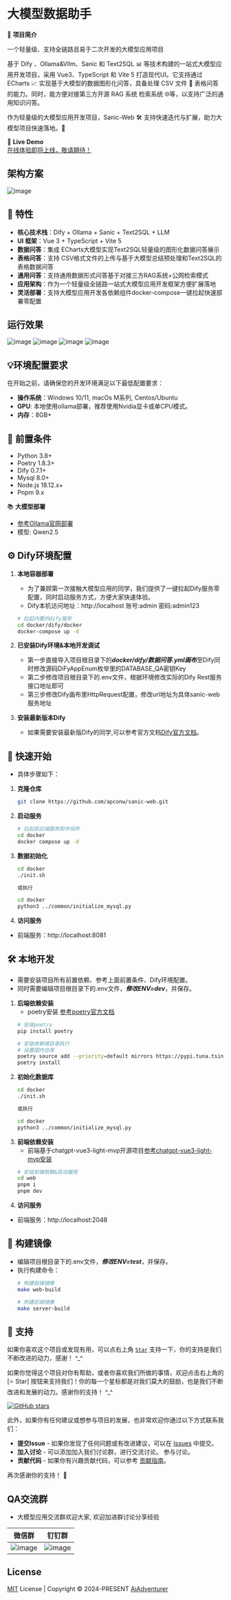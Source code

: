 # 大模型数据助手

🌟 **项目简介**

一个轻量级、支持全链路且易于二次开发的大模型应用项目

基于 Dify 、Ollama&Vllm、Sanic 和 Text2SQL 📊 等技术构建的一站式大模型应用开发项目，采用 Vue3、TypeScript 和 Vite 5 打造现代UI。它支持通过 ECharts 📈 实现基于大模型的数据图形化问答，具备处理 CSV 文件 📂 表格问答的能力。同时，能方便对接第三方开源 RAG 系统 检索系统 🌐等，以支持广泛的通用知识问答。

作为轻量级的大模型应用开发项目，Sanic-Web 🛠️ 支持快速迭代与扩展，助力大模型项目快速落地。🚀

🌈 **Live Demo**  
[在线体验即将上线，敬请期待！]()

## 架构方案
![image](./images/app-01.png)

## 🎉 **特性**
- **核心技术栈**：Dify + Ollama + Sanic + Text2SQL + LLM
- **UI 框架**：Vue 3 + TypeScript + Vite 5
- **数据问答**：集成 ECharts大模型实现Text2SQL轻量级的图形化数据问答展示
- **表格问答**：支持 CSV格式文件的上传与基于大模型总结预处理和Text2SQL的表格数据问答
- **通用问答**：支持通用数据形式问答基于对接三方RAG系统+公网检索模式
- **应用架构**：作为一个轻量级全链路一站式大模型应用开发框架方便扩展落地
- **灵活部署**：支持大模型应用开发各依赖组件docker-compose一键拉起快速部署零配置

## 运行效果
![image](./images/chat-04.gif)
![image](./images/chat-05.jpg)
![image](./images/chat-01.png)
![image](./images/chat-03.png)

## 💡环境配置要求

在开始之前，请确保您的开发环境满足以下最低配置要求：

- **操作系统**：Windows 10/11, macOs M系列, Centos/Ubuntu
- **GPU**: 本地使用ollama部署，推荐使用Nvidia显卡或单CPU模式。
- **内存**：8GB+

## 🔧 **前置条件**
* Python 3.8+
* Poetry 1.8.3+
* Dify 0.7.1+
* Mysql 8.0+
* Node.js 18.12.x+
* Pnpm 9.x


📚 **大模型部署**
- [参考Ollama官网部署](https://ollama.com/docs/install)
- 模型: Qwen2.5

## ⚙️ **Dify环境配置**
1. **本地容器部署**
   - 为了兼顾第一次接触大模型应用的同学，我们提供了一键拉起Dify服务零配置，同时启动服务方式，方便大家快速体验。
   - Dify本机访问地址：http://localhost 账号:admin 密码:admin123 
   ```bash
   # 拉起内置的dify服务
   cd docker/dify/docker
   docker-compose up -d
   
2. **已安装Dify环境&本地开发调试**
   - 第一步直接导入项目根目录下的***docker/dify/数据问答.yml画布***至Dify同时修改源码DiFyAppEnum枚举里的DATABASE_QA密钥Key
   - 第二步修改项目根目录下的.env文件，根据环境修改实际的Dify Rest服务接口地址即可
   - 第三步修改Dify画布里HttpRequest配置，修改url地址为具体sanic-web服务地址

3. **安装最新版本Dify**
   - 如果需要安装最新版Dify的同学,可以参考官方文档[Dify官方文档](https://docs.dify.ai/zh-hans)。
   
## 🚀 **快速开始**
   - 具体步骤如下：

1. **克隆仓库**
   ```bash
   git clone https://github.com/apconw/sanic-web.git

2. **启动服务**
   ```bash
   # 拉起前后端服务和中间件
   cd docker
   docker compose up -d

3. **数据初始化**
   ```bash
   cd docker
   ./init.sh
   
   或执行
   
   cd docker
   python3 ../common/initialize_mysql.py
   
4. **访问服务**
 - 前端服务：http://localhost:8081


## 🛠️ **本地开发**
- 需要安装项目所有前置依赖、参考上面前置条件、Dify环境配置。
- 同时需要编辑项目根目录下的.env文件，***修改ENV=dev***，并保存。

1. **后端依赖安装**  
   - poetry安装 [参考poetry官方文档](https://python-poetry.org/docs/)
   ```bash
   # 安装poetry
   pip install poetry
   
   # 安装依赖根目录执行
   # 设置国内仓库
   poetry source add --priority=default mirrors https://pypi.tuna.tsinghua.edu.cn/simple/
   poetry install
   
2. **初始化数据库**
      ```bash
   cd docker
   ./init.sh
   
   或执行
   
   cd docker
   python3 ../common/initialize_mysql.py

3. **前端依赖安装**  
   - 前端基于chatgpt-vue3-light-mvp开源项目[参考chatgpt-vue3-light-mvp安装](https://github.com/pdsuwwz/chatgpt-vue3-light-mvp)
   ```bash
   # 安装前端依赖&启动服务
   cd web
   pnpm i
   pnpm dev

4. **访问服务**
 - 前端服务：http://localhost:2048

## 🐳 构建镜像
- 编辑项目根目录下的.env文件，***修改ENV=test***，并保存。
- 执行构建命令：
   ```bash
   # 构建前端镜像 
   make web-build
  
   # 构建后端镜像
   make server-build


## 🌹 支持

如果你喜欢这个项目或发现有用，可以点右上角 [`Star`](https://github.com/apconw/sanic-web) 支持一下，你的支持是我们不断改进的动力，感谢！ ^_^ 

如果你觉得这个项目对你有帮助，或者你喜欢我们所做的事情，欢迎点击右上角的 [⭐️ Star] 按钮来支持我们！你的每一个星标都是对我们莫大的鼓励，也是我们不断改进和发展的动力。感谢你的支持！ ^_^

[![GitHub stars](https://img.shields.io/github/stars/yourusername/yourproject?style=social)](https://github.com/apconw/sanic-web)

此外，如果你有任何建议或想参与项目的发展，也非常欢迎你通过以下方式联系我们：

- **提交Issue** - 如果你发现了任何问题或有改进建议，可以在 [Issues](https://github.com/apconw/sanic-web/issues) 中提交。
- **加入讨论** - 可以添加加入我们讨论群，进行交流讨论。 参与讨论。
- **贡献代码** - 如果你有兴趣贡献代码，可以参考 [贡献指南](#如何开始)。

再次感谢你的支持！ 🙏

## QA交流群
- 大模型应用交流群欢迎大家, 欢迎加进群讨论分享经验

|             微信群              |             钉钉群             |
|:----------------------------:|:---------------------------:|
| ![image](./images/wchat.png) | ![image](./images/ding.png) |

## License

[MIT](./LICENSE) License | Copyright © 2024-PRESENT [AiAdventurer](https://github.com/apconw)